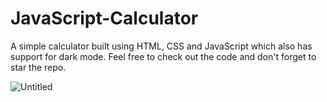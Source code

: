 # JavaScript-Calculator
A simple calculator built using HTML, CSS and JavaScript which also has support for dark mode. Feel free to check out the code and don't forget to star the repo.

![Untitled](https://user-images.githubusercontent.com/44538497/86923135-45719100-c14b-11ea-9f42-591c6ff35240.png)
